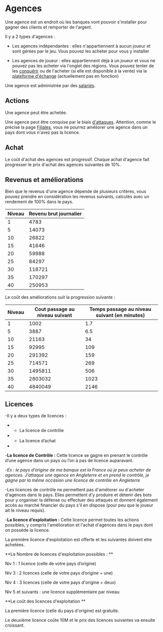# Agences

Une agence est un endroit où les banques vont pouvoir s'installer pour gagner des clients et remporter de l'argent.

Il y a 2 types d'agences :


*  Les agences indépendantes : elles n'appartiennent à aucun joueur et sont gérées par le jeu. Vous pouvez les acheter pour vous y installer

*  Les agences de joueur : elles appartiennent déjà à un joueur et vous ne pouvez pas les acheter via l'onglet des régions. Vous pouvez tenter de les [conquérir](/wiki/conquete) ou de l'acheter (si elle est disponible à la vente) via la [plateforme d'échange](/plateforme_echange) (actuellement pas en fonction) 

Une agence est administrée par des [salariés](/wiki/salaries).

## Actions

Une agence peut être achetée.

Une agence peut être conquise par le biais [d'attaques](/wiki/attaques). Attention, comme le précise la page [Filiales](/wiki/filiales), vous ne pourrez améliorer une agence dans un pays dont vous n'avez pas la licence.

## Achat

Le coût d'achat des agences est progressif. Chaque achat d'agence fait progresser le prix d'achat des agences suivantes de 10%.

## Revenus et améliorations

Bien que le revenus d'une agence dépende de plusieurs critères, vous pouvez prendre en considération les revenus suivants, calculés avec un rendement de 100% dans le pays.


 | Niveau | Revenu brut journalier | 
 | ------ | ---------------------- | 
 | 1      | 4783                   | 
 | 5      | 14073                  | 
 | 10     | 26822                  | 
 | 15     | 41646                  | 
 | 20     | 59988                  | 
 | 25     | 84297                  | 
 | 30     | 118721                 | 
 | 35     | 170297                 | 
 | 40     | 250953                 | 

Le coût des améliorations suit la progression suivante :

 | Niveau | Cout passage au niveau suivant | Temps passage au niveau suivant (en minutes) | 
 | ------ | ------------------------------ | -------------------------------------------- | 
 | 1      | 1002                           | 1.7                                          | 
 | 5      | 3887                           | 6.5                                          | 
 | 10     | 21163                          | 34                                           | 
 | 15     | 92995                          | 109                                          | 
 | 20     | 291392                         | 159                                          | 
 | 25     | 714571                         | 269                                          | 
 | 30     | 1495811                        | 506                                          | 
 | 35     | 2803032                        | 1023                                         | 
 | 40     | 4840049                        | 2146                                         | 

## Licences

-Il y a deux types de licences :
- - La licence de contrôle
- - La licence d’achat
-
-**La licence de Contrôle :** Cette licence se gagne en prenant le contrôle d’une agence dans un pays ou l’on à pas de licence auparavant.

-*Ex : le pays d’origine de ma banque est la France où je peux acheter de agences. J’attaque une agence en Angleterre et en prend le contrôle, je gagne par la même occasion une licence de contrôle en Angleterre*
 
-Les licences de contrôle ne permettent pas d'améliorer ou d'acheter d'agences dans le pays. Elles permettent d'y produire et détenir des bots pour y organiser la défense ou effectuer des attaques et donnent également accès au marché financier du pays s'il en dispose (pour peu que le joueur ait le niveau requis).

-**La licence d’exploitation :** Cette licence permet toutes les actions possibles, y compris l'amélioration et l'achat d'agences dans le pays dont on possède la licence.

La première licence d'exploitation est offerte et les suivantes doivent etre achetées.

**Le Nombre de licences d'exploitation possibles : **

Niv 1 : 1 licence (celle de votre pays d’origine)

Niv 3 : 2 licences (celle de votre pays d’origine + une)

Niv 4 : 3 licences (celle de votre pays d'origine + deux)

Niv 5 et suivants : une licence supplémentaire par niveau


**Le coût des licences d'exploitation **

La première licence (celle du pays d'origine) est gratuite.

Le deuxième licence coûte 10M et le prix des licences suivantes va ensuite croissant.



